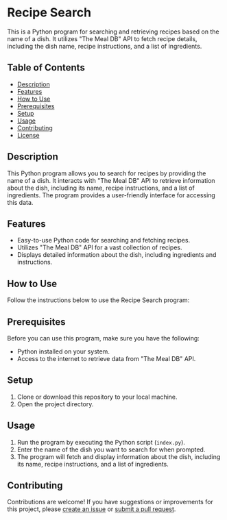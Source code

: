 # Recipe Search

This is a Python program for searching and retrieving recipes based on the name of a dish. It utilizes "The Meal DB" API to fetch recipe details, including the dish name, recipe instructions, and a list of ingredients.

## Table of Contents
- [Description](#description)
- [Features](#features)
- [How to Use](#how-to-use)
- [Prerequisites](#prerequisites)
- [Setup](#setup)
- [Usage](#usage)
- [Contributing](#contributing)
- [License](#license)

## Description

This Python program allows you to search for recipes by providing the name of a dish. It interacts with "The Meal DB" API to retrieve information about the dish, including its name, recipe instructions, and a list of ingredients. The program provides a user-friendly interface for accessing this data.

## Features

- Easy-to-use Python code for searching and fetching recipes.
- Utilizes "The Meal DB" API for a vast collection of recipes.
- Displays detailed information about the dish, including ingredients and instructions.

## How to Use

Follow the instructions below to use the Recipe Search program:

## Prerequisites

Before you can use this program, make sure you have the following:

- Python installed on your system.
- Access to the internet to retrieve data from "The Meal DB" API.

## Setup

1. Clone or download this repository to your local machine.
2. Open the project directory.

## Usage

1. Run the program by executing the Python script (`index.py`).
2. Enter the name of the dish you want to search for when prompted.
3. The program will fetch and display information about the dish, including its name, recipe instructions, and a list of ingredients.

## Contributing

Contributions are welcome! If you have suggestions or improvements for this project, please [create an issue](https://github.com/your/repository/issues) or [submit a pull request](https://github.com/your/repository/pulls).

